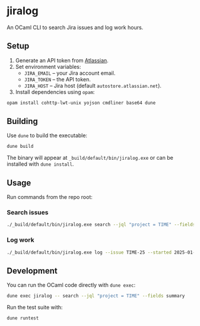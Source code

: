 # jiralog
An OCaml CLI to search Jira issues and log work hours.

## Setup

1. Generate an API token from [Atlassian](https://id.atlassian.com/manage-profile/security/api-tokens).
2. Set environment variables:
   - `JIRA_EMAIL` – your Jira account email.
   - `JIRA_TOKEN` – the API token.
   - `JIRA_HOST`  – Jira host (default `autostore.atlassian.net`).
3. Install dependencies using `opam`:

```bash
opam install cohttp-lwt-unix yojson cmdliner base64 dune
```

## Building

Use `dune` to build the executable:

```bash
dune build
```

The binary will appear at `_build/default/bin/jiralog.exe` or can be installed with
`dune install`.

## Usage

Run commands from the repo root:

### Search issues

```bash
./_build/default/bin/jiralog.exe search --jql "project = TIME" --fields summary
```

### Log work

```bash
./_build/default/bin/jiralog.exe log --issue TIME-25 --started 2025-01-23T12:30:00Z --seconds 3600 --comment "worked on stuff"
```

## Development

You can run the OCaml code directly with `dune exec`:

```bash
dune exec jiralog -- search --jql "project = TIME" --fields summary
```

Run the test suite with:

```bash
dune runtest
```

